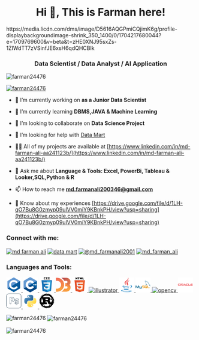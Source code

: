<h1 align="center">Hi 👋, This is Farman here!</h1>
https://media.licdn.com/dms/image/D5616AQGPmiCQjimK6g/profile-displaybackgroundimage-shrink_350_1400/0/1704217680044?e=1709769600&v=beta&t=zHE0XNJ95sxZs-1ZIWdTT7zVSinfJE6xsH6qdQHCBIk
<h3 align="center">Data Scientist / Data Analyst / AI Application</h3>

<p align="left"> <img src="https://komarev.com/ghpvc/?username=farman24476&label=Profile%20views&color=0e75b6&style=flat" alt="farman24476" /> </p>

<p align="left"> <a href="https://github.com/ryo-ma/github-profile-trophy"><img src="https://github-profile-trophy.vercel.app/?username=farman24476" alt="farman24476" /></a> </p>

- 🔭 I’m currently working on **as a Junior Data Scientist**

- 🌱 I’m currently learning **DBMS,JAVA & Machine Learning**

- 👯 I’m looking to collaborate on **Data Science Project**

- 🤝 I’m looking for help with [Data Mart](https://www.facebook.com/studymalaysiawithfarman/about)

- 👨‍💻 All of my projects are available at [https://www.linkedin.com/in/md-farman-ali-aa241123b/](https://www.linkedin.com/in/md-farman-ali-aa241123b/)

- 💬 Ask me about **Language & Tools: Excel, PowerBi, Tableau & Looker,SQL,Python & R**

- 📫 How to reach me **md.farmanali200346@gmail.com**

- 📄 Know about my experiences [https://drive.google.com/file/d/1LH-qO7Bu8G0zmyp09ulVV0miY9KBnkPH/view?usp=sharing](https://drive.google.com/file/d/1LH-qO7Bu8G0zmyp09ulVV0miY9KBnkPH/view?usp=sharing)

<h3 align="left">Connect with me:</h3>
<p align="left">
<a href="https://linkedin.com/in/md farman ali" target="blank"><img align="center" src="https://raw.githubusercontent.com/rahuldkjain/github-profile-readme-generator/master/src/images/icons/Social/linked-in-alt.svg" alt="md farman ali" height="30" width="40" /></a>
<a href="https://fb.com/data mart" target="blank"><img align="center" src="https://raw.githubusercontent.com/rahuldkjain/github-profile-readme-generator/master/src/images/icons/Social/facebook.svg" alt="data mart" height="30" width="40" /></a>
<a href="https://www.hackerrank.com/@md_farmanali2001" target="blank"><img align="center" src="https://raw.githubusercontent.com/rahuldkjain/github-profile-readme-generator/master/src/images/icons/Social/hackerrank.svg" alt="@md_farmanali2001" height="30" width="40" /></a>
<a href="https://codeforces.com/profile/md_farman_ali" target="blank"><img align="center" src="https://raw.githubusercontent.com/rahuldkjain/github-profile-readme-generator/master/src/images/icons/Social/codeforces.svg" alt="md_farman_ali" height="30" width="40" /></a>
</p>

<h3 align="left">Languages and Tools:</h3>
<p align="left"> <a href="https://www.cprogramming.com/" target="_blank" rel="noreferrer"> <img src="https://raw.githubusercontent.com/devicons/devicon/master/icons/c/c-original.svg" alt="c" width="40" height="40"/> </a> <a href="https://www.w3schools.com/cpp/" target="_blank" rel="noreferrer"> <img src="https://raw.githubusercontent.com/devicons/devicon/master/icons/cplusplus/cplusplus-original.svg" alt="cplusplus" width="40" height="40"/> </a> <a href="https://www.w3schools.com/css/" target="_blank" rel="noreferrer"> <img src="https://raw.githubusercontent.com/devicons/devicon/master/icons/css3/css3-original-wordmark.svg" alt="css3" width="40" height="40"/> </a> <a href="https://d3js.org/" target="_blank" rel="noreferrer"> <img src="https://raw.githubusercontent.com/devicons/devicon/master/icons/d3js/d3js-original.svg" alt="d3js" width="40" height="40"/> </a> <a href="https://www.w3.org/html/" target="_blank" rel="noreferrer"> <img src="https://raw.githubusercontent.com/devicons/devicon/master/icons/html5/html5-original-wordmark.svg" alt="html5" width="40" height="40"/> </a> <a href="https://www.adobe.com/in/products/illustrator.html" target="_blank" rel="noreferrer"> <img src="https://www.vectorlogo.zone/logos/adobe_illustrator/adobe_illustrator-icon.svg" alt="illustrator" width="40" height="40"/> </a> <a href="https://www.java.com" target="_blank" rel="noreferrer"> <img src="https://raw.githubusercontent.com/devicons/devicon/master/icons/java/java-original.svg" alt="java" width="40" height="40"/> </a> <a href="https://www.mysql.com/" target="_blank" rel="noreferrer"> <img src="https://raw.githubusercontent.com/devicons/devicon/master/icons/mysql/mysql-original-wordmark.svg" alt="mysql" width="40" height="40"/> </a> <a href="https://opencv.org/" target="_blank" rel="noreferrer"> <img src="https://www.vectorlogo.zone/logos/opencv/opencv-icon.svg" alt="opencv" width="40" height="40"/> </a> <a href="https://www.oracle.com/" target="_blank" rel="noreferrer"> <img src="https://raw.githubusercontent.com/devicons/devicon/master/icons/oracle/oracle-original.svg" alt="oracle" width="40" height="40"/> </a> <a href="https://www.photoshop.com/en" target="_blank" rel="noreferrer"> <img src="https://raw.githubusercontent.com/devicons/devicon/master/icons/photoshop/photoshop-line.svg" alt="photoshop" width="40" height="40"/> </a> <a href="https://www.python.org" target="_blank" rel="noreferrer"> <img src="https://raw.githubusercontent.com/devicons/devicon/master/icons/python/python-original.svg" alt="python" width="40" height="40"/> </a> <a href="https://www.rust-lang.org" target="_blank" rel="noreferrer"> <img src="https://raw.githubusercontent.com/devicons/devicon/master/icons/rust/rust-plain.svg" alt="rust" width="40" height="40"/> </a> </p>

<p><img align="left" src="https://github-readme-stats.vercel.app/api/top-langs?username=farman24476&show_icons=true&locale=en&layout=compact" alt="farman24476" /></p>

<p>&nbsp;<img align="center" src="https://github-readme-stats.vercel.app/api?username=farman24476&show_icons=true&locale=en" alt="farman24476" /></p>

<p><img align="center" src="https://github-readme-streak-stats.herokuapp.com/?user=farman24476&" alt="farman24476" /></p>

